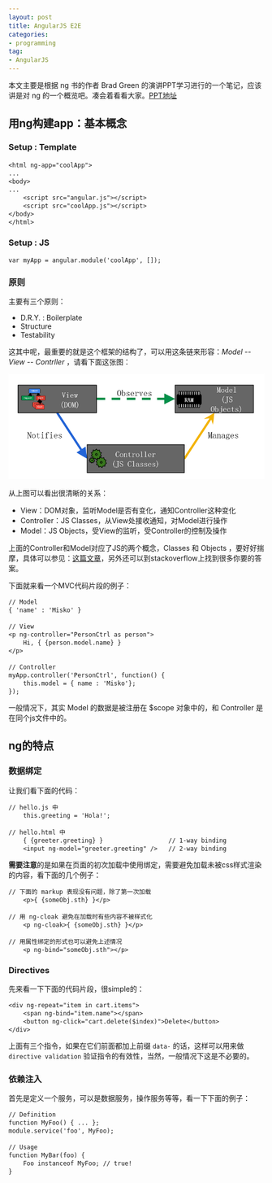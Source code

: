 ```yaml
---
layout: post
title: AngularJS E2E
categories:
- programming
tag:
- AngularJS
---
```


本文主要是根据 ng 书的作者 Brad Green 的演讲PPT学习进行的一个笔记，应该讲是对 ng 的一个概览吧。凑会着看看大家。[PPT地址](http://vdisk.weibo.com/s/zrAFTGAVltFxz?sudaref=weibo.com)

## 用ng构建app：基本概念

### **Setup : Template**

    <html ng-app="coolApp">
    ...
    <body>
    ...
        <script src="angular.js"></script>
        <script src="coolApp.js"></script>
    </body>
    </html>
    
### **Setup : JS**

    var myApp = angular.module('coolApp', []);
    
### **原则**
主要有三个原则：

- D.R.Y. : Boilerplate
- Structure
- Testability

这其中呢，最重要的就是这个框架的结构了，可以用这条链来形容：*Model -- View -- Contrller* ，请看下面这张图：

![ngMVC](../../../media/image/ng-related/ngMVC.png)

从上图可以看出很清晰的关系：

- View：DOM对象，监听Model是否有变化，通知Controller这种变化
- Controller：JS Classes，从View处接收通知，对Model进行操作
- Model：JS Objects，受View的监听，受Controller的控制及操作

上面的Controller和Model对应了JS的两个概念，Classes 和 Objects ，要好好揣摩，具体可以参见：[这篇文章](http://www.kirupa.com/html5/objects_classes_javascript.htm)，另外还可以到stackoverflow上找到很多你要的答案。

下面就来看一个MVC代码片段的例子：

    // Model
    { 'name' : 'Misko' }
    
    // View
    <p ng-controller="PersonCtrl as person">
        Hi, { {person.model.name} }
    </p>

    // Controller
    myApp.controller('PersonCtrl', function() {
        this.model = { name : 'Misko'};
    });
    
一般情况下，其实 Model 的数据是被注册在 $scope 对象中的，和 Controller 是在同个js文件中的。

## ng的特点

### **数据绑定**
让我们看下面的代码：

    // hello.js 中
        this.greeting = 'Hola!';
        
    // hello.html 中
        { {greeter.greeting} }                  // 1-way binding
        <input ng-model="greeter.greeting" />   // 2-way binding
        
**需要注意**的是如果在页面的初次加载中使用绑定，需要避免加载未被css样式渲染的内容，看下面的几个例子：

    // 下面的 markup 表现没有问题，除了第一次加载
        <p>{ {someObj.sth} }</p>

    // 用 ng-cloak 避免在加载时有些内容不被样式化
        <p ng-cloak>{ {someObj.sth} }</p>
        
    // 用属性绑定的形式也可以避免上述情况
        <p ng-bind="someObj.sth"></p>

### **Directives**
先来看一下下面的代码片段，很simple的：

    <div ng-repeat="item in cart.items">
        <span ng-bind="item.name"></span>
        <button ng-click="cart.delete($index)">Delete</button>
    </div>

上面有三个指令，如果在它们前面都加上前缀 `data-` 的话，这样可以用来做 `directive validation` 验证指令的有效性，当然，一般情况下这是不必要的。

### **依赖注入**
首先是定义一个服务，可以是数据服务，操作服务等等，看一下下面的例子：

    // Definition
    function MyFoo() { ... };
    module.service('foo', MyFoo);
    
    // Usage
    function MyBar(foo) {
        Foo instanceof MyFoo; // true!
    }
